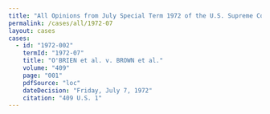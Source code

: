 ```yaml
---
title: "All Opinions from July Special Term 1972 of the U.S. Supreme Court"
permalink: /cases/all/1972-07
layout: cases
cases:
  - id: "1972-002"
    termId: "1972-07"
    title: "O'BRIEN et al. v. BROWN et al."
    volume: "409"
    page: "001"
    pdfSource: "loc"
    dateDecision: "Friday, July 7, 1972"
    citation: "409 U.S. 1"
---
```

